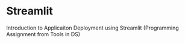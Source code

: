 # Streamlit

Introduction to Applicaiton Deployment using Streamlit
(Programming Assignment from Tools in DS)
